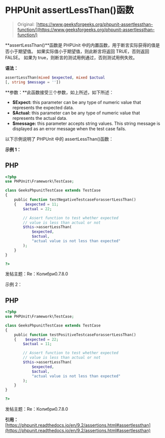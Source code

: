 # PHPUnit assertLessThan()函数

> Original: [https://www.geeksforgeeks.org/phpunit-assertlessthan-function/](https://www.geeksforgeeks.org/phpunit-assertlessthan-function/)

**assertLessThan()**函数是 PHPUnit 中的内置函数，用于断言实际获得的值是否小于期望值。 如果实际值小于期望值，则此断言将返回 TRUE，否则返回 FALSE。 如果为 true，则断言的测试用例通过，否则测试用例失败。

**语法：**

```php
assertLessThan(mixed $expected, mixed $actual
[, string $message = ''])

```

**参数：**此函数接受三个参数，如上所述，如下所述：

*   **$Expect:** this parameter can be any type of numeric value that represents the expected data.
*   **$Actual:** this parameter can be any type of numeric value that represents the actual data.
*   **$message:** this parameter accepts string values. This string message is displayed as an error message when the test case fails.

以下示例说明了 PHPUnit 中的 assertLessThan()函数：

**示例 1：**

## PHP

```php
<?php 
use PHPUnit\Framework\TestCase; 

class GeeksPhpunitTestCase extends TestCase 
{ 
    public function testNegativeTestcaseForassertLessThan()
    {    $expected = 11; 
        $actual = 22;

        // Assert function to test whether expected 
        // value is less than actual or not 
        $this->assertLessThan( 
            $expected, 
            $actual, 
            "actual value is not less than expected"
        ); 
    } 
} 

?> 
```

发帖主题：Re：Колибри0.7.8.0

示例 2：

## PHP

```php
<?php 
use PHPUnit\Framework\TestCase; 

class GeeksPhpunitTestCase extends TestCase 
{ 
    public function testPositiveTestcaseForassertLessThan()
    {    $expected = 22; 
        $actual = 11;

        // Assert function to test whether expected 
        // value is less than actual or not 
        $this->assertLessThan( 
            $expected, 
            $actual, 
            "actual value is not less than expected"
        ); 
    } 
} 

?> 
```

发帖主题：Re：Колибри0.7.8.0

**引用：**[https://phpunit.readthedocs.io/en/9.2/assertions.html#assertlessthan](https://phpunit.readthedocs.io/en/9.2/assertions.html#assertlessthan)